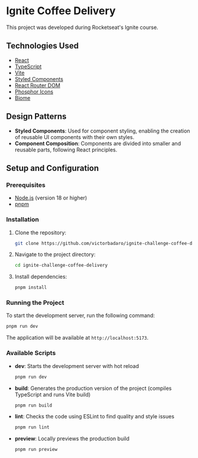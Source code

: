 # Ignite Coffee Delivery

This project was developed during Rocketseat's Ignite course.

## Technologies Used

- [React](https://reactjs.org)
- [TypeScript](https://www.typescriptlang.org/)
- [Vite](https://vitejs.dev/)
- [Styled Components](https://styled-components.com/)
- [React Router DOM](https://reactrouter.com/web/guides/quick-start)
- [Phosphor Icons](https://phosphoricons.com/)
- [Biome](https://biomejs.dev/)

## Design Patterns

- **Styled Components**: Used for component styling, enabling the creation of reusable UI components with their own styles.
- **Component Composition**: Components are divided into smaller and reusable parts, following React principles.

## Setup and Configuration

### Prerequisites

- [Node.js](https://nodejs.org/en/) (version 18 or higher)
- [pnpm](https://pnpm.io/installation)

### Installation

1. Clone the repository:
   ```bash
   git clone https://github.com/victorbadaro/ignite-challenge-coffee-delivery.git
   ```
2. Navigate to the project directory:
   ```bash
   cd ignite-challenge-coffee-delivery
   ```
3. Install dependencies:
   ```bash
   pnpm install
   ```

### Running the Project

To start the development server, run the following command:

```bash
pnpm run dev
```

The application will be available at `http://localhost:5173`.

### Available Scripts

- **dev**: Starts the development server with hot reload
  ```bash
  pnpm run dev
  ```

- **build**: Generates the production version of the project (compiles TypeScript and runs Vite build)
  ```bash
  pnpm run build
  ```

- **lint**: Checks the code using ESLint to find quality and style issues
  ```bash
  pnpm run lint
  ```

- **preview**: Locally previews the production build
  ```bash
  pnpm run preview
  ```
